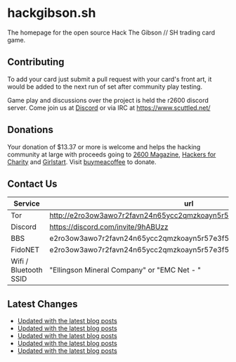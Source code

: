 # hackgibson.sh
The homepage for the open source Hack The Gibson // SH trading card game.


## Contributing

To add your card just submit a pull request with your card's front art, it would be added to the next run of set after community play testing.

Game play and discussions over the project is held the r2600 discord server. Come join us at [Discord](https://discord.com/invite/9hABUzz) or via IRC at https://www.scuttled.net/


## Donations

Your donation of $13.37 or more is welcome and helps the hacking community at large with proceeds going to [2600 Magazine](https://2600.com/), [Hackers for Charity](https://hackersforcharity.org) and [Girlstart](https://girlstart.org).  Visit [buymeacoffee](https://www.buymeacoffee.com/hackgibson.sh) to donate.


## Contact Us

Service | url
-|-
Tor | http://e2ro3ow3awo7r2favn24n65ycc2qmzkoayn5r57e3f56nvjwdcgg32ad.onion
Discord | https://discord.com/invite/9hABUzz
BBS | e2ro3ow3awo7r2favn24n65ycc2qmzkoayn5r57e3f56nvjwdcgg32ad.onion:23
FidoNET | e2ro3ow3awo7r2favn24n65ycc2qmzkoayn5r57e3f56nvjwdcgg32ad.onion:24554
Wifi / Bluetooth SSID | "Ellingson Mineral Company" or "EMC Net - <fidonet address>"

## Latest Changes
<!-- BLOG-POST-LIST:START -->
- [Updated with the latest blog posts](https://github.com/DFW2600/hackgibson.sh/commit/25ffc8119fec161c9811da86b40e1bf98ddba522)
- [Updated with the latest blog posts](https://github.com/DFW2600/hackgibson.sh/commit/2012e87172fb020eb64ede27687c619aae46883d)
- [Updated with the latest blog posts](https://github.com/DFW2600/hackgibson.sh/commit/437cd2ca6b91a165da678e253933c2d0a5b4265d)
- [Updated with the latest blog posts](https://github.com/DFW2600/hackgibson.sh/commit/1cc4e49b2d8d1a40af0c5c55ef3f9d2f52626d68)
- [Updated with the latest blog posts](https://github.com/DFW2600/hackgibson.sh/commit/e94036cf045c128b412243aa0f513ac892319540)
<!-- BLOG-POST-LIST:END -->
